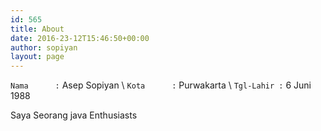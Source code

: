 ```yaml
---
id: 565
title: About
date: 2016-23-12T15:46:50+00:00
author: sopiyan
layout: page
---
```


`Nama      :` Asep Sopiyan \\
`Kota      :` Purwakarta \\
`Tgl-Lahir :` 6 Juni 1988 

Saya Seorang java Enthusiasts 